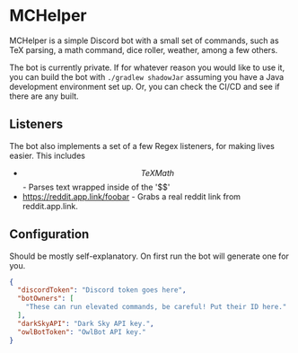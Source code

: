 # MCHelper

MCHelper is a simple Discord bot with a small set of commands, such as
TeX parsing, a math command, dice roller, weather, among a few others.

The bot is currently private. If for whatever reason you would like to
use it, you can build the bot with `./gradlew shadowJar` assuming you
have a Java development environment set up. Or, you can check the
CI/CD and see if there are any built.

## Listeners
The bot also implements a set of a few Regex listeners, for making
lives easier. This includes
* $$TeX Math$$ - Parses text wrapped inside of the '$$'
* https://reddit.app.link/foobar - Grabs a real reddit link from 
reddit.app.link.

## Configuration
Should be mostly self-explanatory. On first run the bot will generate
one for you.

```json
{
  "discordToken": "Discord token goes here",
  "botOwners": [
    "These can run elevated commands, be careful! Put their ID here."
  ],
  "darkSkyAPI": "Dark Sky API key.",
  "owlBotToken": "OwlBot API key."
}
```
